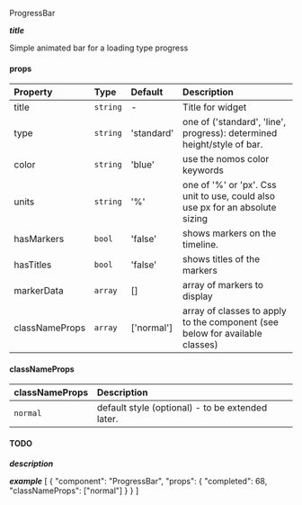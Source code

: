 ProgressBar

*****title*****

Simple animated bar for a loading type progress


#### props
|Property				|	Type			|	Default		|	Description
:-----------------------|:--------------|:--------------|:--------------------------------
title						|	`string`	|	-					|	Title for widget
type						|	`string`	|	'standard'	|	one of ('standard', 'line', progress): determined height/style of bar.
color						|	`string`	|	'blue'		|	use the nomos color keywords
units						|	`string`	|	'%'				|	one of '%' or 'px'. Css unit to use, could also use px for an absolute sizing
hasMarkers			|	`bool`		|	'false'		|	shows markers on the timeline.
hasTitles				|	`bool`		|	'false'		|	shows titles of the markers
markerData			|	`array`		|	[]				|	array of markers to display
classNameProps	|	`array`		| ['normal'] |	array of classes to apply to the component (see below for available classes)



#### classNameProps
|classNameProps		|	Description
:-----------------------|:--------------------------------
`normal`		| default style (optional) - to be extended later.


#### TODO


*****description*****
<WidgetProgress completed="68" />


*****example*****
[
{
	"component": "ProgressBar",
	"props": {
		"completed": 68,
		"classNameProps": ["normal"]
		}
}
]